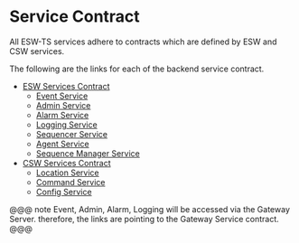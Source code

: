 # Service Contract

All ESW-TS services adhere to contracts which are defined by ESW and CSW services.

The following are the links for each of the backend service contract.

- [ESW Services Contract](https://github.com/tmtsoftware/tmtsoftware.github.io/tree/master/esw/$esw-version$/contracts)
  - [Event Service](https://github.com/tmtsoftware/tmtsoftware.github.io/tree/master/esw/$esw-version$/contracts/gateway-service)
  - [Admin Service](https://github.com/tmtsoftware/tmtsoftware.github.io/tree/master/esw/$esw-version$/contracts/gateway-service)
  - [Alarm Service](https://github.com/tmtsoftware/tmtsoftware.github.io/tree/master/esw/$esw-version$/contracts/gateway-service)
  - [Logging Service](https://github.com/tmtsoftware/tmtsoftware.github.io/tree/master/esw/$esw-version$/contracts/gateway-service)
  - [Sequencer Service](https://github.com/tmtsoftware/tmtsoftware.github.io/tree/master/esw/$esw-version$/contracts/sequencer-service)
  - [Agent Service](https://github.com/tmtsoftware/tmtsoftware.github.io/tree/master/esw/$esw-version$/contracts/agent-service)
  - [Sequence Manager Service](https://github.com/tmtsoftware/tmtsoftware.github.io/tree/master/esw/$esw-version$/contracts/sequence-manager-service)
- [CSW Services Contract](https://github.com/tmtsoftware/tmtsoftware.github.io/tree/master/csw/$csw-version$/contracts)
  - [Location Service](https://github.com/tmtsoftware/tmtsoftware.github.io/tree/master/csw/$csw-version$/contracts/location-service)
  - [Command Service](https://github.com/tmtsoftware/tmtsoftware.github.io/tree/master/csw/$csw-version$/contracts/command-service)
  - [Config Service](https://github.com/tmtsoftware/tmtsoftware.github.io/tree/master/csw/$csw-version$/contracts/config-service)

@@@ note
Event, Admin, Alarm, Logging will be accessed via the Gateway Server. therefore, the links are pointing to the Gateway Service contract.
@@@
